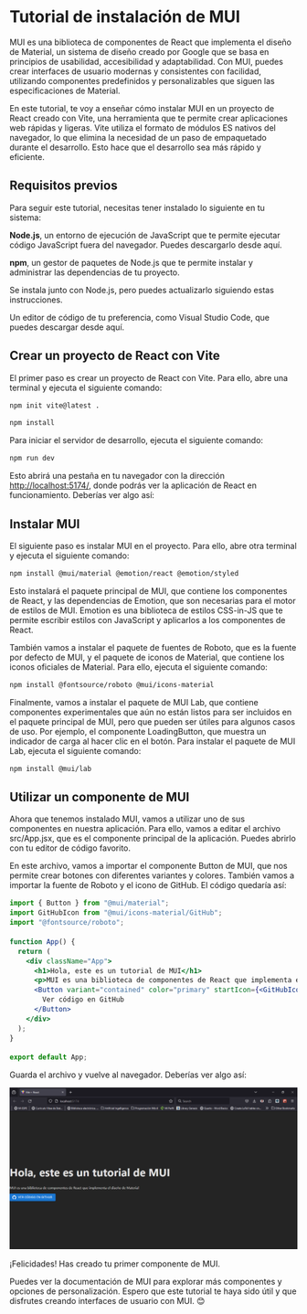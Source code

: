 # Tutorial de instalación de MUI

MUI es una biblioteca de componentes de React que implementa el diseño de Material, un sistema de diseño creado por Google que se basa en principios de usabilidad, accesibilidad y adaptabilidad. Con MUI, puedes crear interfaces de usuario modernas y consistentes con facilidad, utilizando componentes predefinidos y personalizables que siguen las especificaciones de Material.

En este tutorial, te voy a enseñar cómo instalar MUI en un proyecto de React creado con Vite, una herramienta que te permite crear aplicaciones web rápidas y ligeras. Vite utiliza el formato de módulos ES nativos del navegador, lo que elimina la necesidad de un paso de empaquetado durante el desarrollo. Esto hace que el desarrollo sea más rápido y eficiente.

## Requisitos previos

Para seguir este tutorial, necesitas tener instalado lo siguiente en tu sistema:

**Node.js**, un entorno de ejecución de JavaScript que te permite ejecutar código JavaScript fuera del navegador. Puedes descargarlo desde aquí.

**npm**, un gestor de paquetes de Node.js que te permite instalar y administrar las dependencias de tu proyecto. 

Se instala junto con Node.js, pero puedes actualizarlo siguiendo estas instrucciones.

Un editor de código de tu preferencia, como Visual Studio Code, que puedes descargar desde aquí.

## Crear un proyecto de React con Vite

El primer paso es crear un proyecto de React con Vite. Para ello, abre una terminal y ejecuta el siguiente comando:

```bash	
npm init vite@latest .
```

```bash
npm install
```
Para iniciar el servidor de desarrollo, ejecuta el siguiente comando:

```bash
npm run dev
```
Esto abrirá una pestaña en tu navegador con la dirección [http://localhost:5174/](http://localhost:5174/), donde podrás ver la aplicación de React en funcionamiento. Deberías ver algo así:


## Instalar MUI

El siguiente paso es instalar MUI en el proyecto. Para ello, abre otra terminal y ejecuta el siguiente comando:

```bash	
npm install @mui/material @emotion/react @emotion/styled
```
Esto instalará el paquete principal de MUI, que contiene los componentes de React, y las dependencias de Emotion, que son necesarias para el motor de estilos de MUI. Emotion es una biblioteca de estilos CSS-in-JS que te permite escribir estilos con JavaScript y aplicarlos a los componentes de React.

También vamos a instalar el paquete de fuentes de Roboto, que es la fuente por defecto de MUI, y el paquete de iconos de Material, que contiene los iconos oficiales de Material. Para ello, ejecuta el siguiente comando:

```bash
npm install @fontsource/roboto @mui/icons-material
```

Finalmente, vamos a instalar el paquete de MUI Lab, que contiene componentes experimentales que aún no están listos para ser incluidos en el paquete principal de MUI, pero que pueden ser útiles para algunos casos de uso. Por ejemplo, el componente LoadingButton, que muestra un indicador de carga al hacer clic en el botón. Para instalar el paquete de MUI Lab, ejecuta el siguiente comando:

``` bash
npm install @mui/lab
```
## Utilizar un componente de MUI

Ahora que tenemos instalado MUI, vamos a utilizar uno de sus componentes en nuestra aplicación. Para ello, vamos a editar el archivo src/App.jsx, que es el componente principal de la aplicación. Puedes abrirlo con tu editor de código favorito.

En este archivo, vamos a importar el componente Button de MUI, que nos permite crear botones con diferentes variantes y colores. También vamos a importar la fuente de Roboto y el icono de GitHub. El código quedaría así:

```jsx
import { Button } from "@mui/material";
import GitHubIcon from "@mui/icons-material/GitHub";
import "@fontsource/roboto";

function App() {
  return (
    <div className="App">
      <h1>Hola, este es un tutorial de MUI</h1>
      <p>MUI es una biblioteca de componentes de React que implementa el diseño de Material</p>
      <Button variant="contained" color="primary" startIcon={<GitHubIcon />}>
        Ver código en GitHub
      </Button>
    </div>
  );
}

export default App;
```
Guarda el archivo y vuelve al navegador. Deberías ver algo así:

![alt text](image.png)

¡Felicidades! Has creado tu primer componente de MUI.

Puedes ver la documentación de MUI para explorar más componentes y opciones de personalización. Espero que este tutorial te haya sido útil y que disfrutes creando interfaces de usuario con MUI. 😊